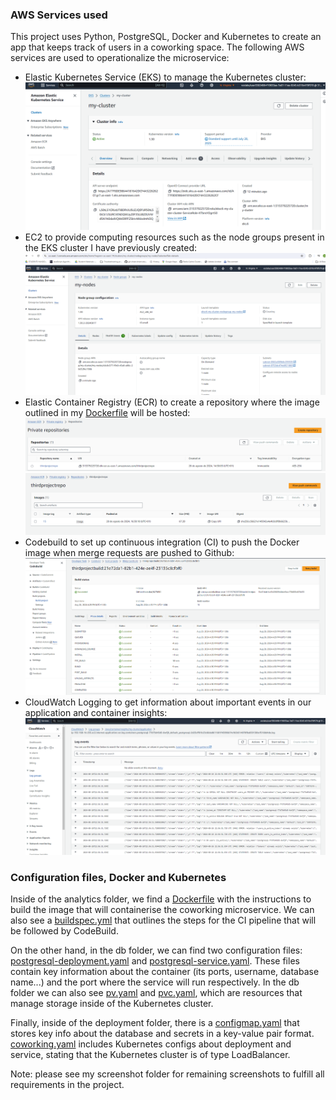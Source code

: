 ### AWS Services used

This project uses Python, PostgreSQL, Docker and Kubernetes to create an app that keeps track of users in a coworking space. The following AWS services are used to operationalize the microservice:

- Elastic Kubernetes Service (EKS) to manage the Kubernetes cluster:
        ![EKScluster](screenshots/EKScluster.png)
- EC2 to provide computing resources such as the node groups present in the EKS cluster I have previously created:
        ![Nodegroup](screenshots/NodeGroup.png)
- Elastic Container Registry (ECR) to create a repository where the image outlined in my [Dockerfile](./analytics/Dockerfile) will be hosted:
        ![ECR](screenshots/ECRrepository.png)
        ![UploadedImage](screenshots/ImageuploadedtoECRrepository.png)
- Codebuild to set up continuous integration (CI) to push the Docker image when merge requests are pushed to Github:
        ![CodeBuild](screenshots/CodeBuildSuccessfulAutomatedBuild.png)
- CloudWatch Logging to get information about important events in our application and container insights:
        ![CloudWatch](screenshots/AWSCloudWatchLogging.png)

### Configuration files, Docker and Kubernetes

Inside of the analytics folder, we find a [Dockerfile](./analytics/Dockerfile) with the instructions to build the image that will containerise the coworking microservice. We can also see a [buildspec.yml](./analytics/buildspec.yml) that outlines the steps for the CI pipeline that will be followed by CodeBuild. 

On the other hand, in the db folder, we can find two configuration files: [postgresql-deployment.yaml](./db/postgresql-deployment.yaml) and [postgresql-service.yaml](./db/postgresql-service.yaml). These files contain key information about the container (its ports, username, database name...) and the port where the service will run respectively. In the db folder we can also see [pv.yaml](./db/pv.yaml) and [pvc.yaml](./db/pvc.yaml), which are resources that manage storage inside of the Kubernetes cluster.

Finally, inside of the deployment folder, there is a [configmap.yaml](./deployment/configmap.yaml) that stores key info about the database and secrets in a key-value pair format. [coworking.yaml](./deployment/coworking.yaml) includes Kubernetes configs about deployment and service, stating that the Kubernetes cluster is of type LoadBalancer.

Note: please see my screenshot folder for remaining screenshots to fulfill all requirements in the project.